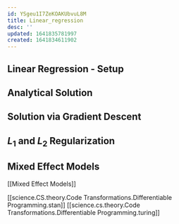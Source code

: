 ```yaml
---
id: YSgeu1I7ZeKOAKUbvuL8M
title: Linear_regression
desc: ''
updated: 1641835781997
created: 1641834611902
---
```



## Linear Regression - Setup 

## Analytical Solution

## Solution via Gradient Descent

## $L_1$ and $L_2$ Regularization


## Mixed Effect Models
[[Mixed Effect Models]]




[[science.CS.theory.Code Transformations.Differentiable Programming.stan]]
[[science.cs.theory.Code Transformations.Differentiable Programming.turing]]

